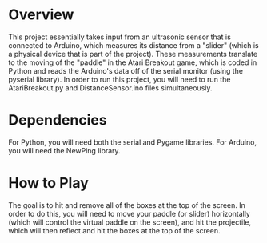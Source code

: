 # Overview
This project essentially takes input from an ultrasonic sensor that is connected to Arduino, which measures its distance from a "slider" (which is a physical device that is part of the project). These measurements translate to the moving of the "paddle" in the Atari Breakout game, which is coded in Python and reads the Arduino's data off of the serial monitor (using the pyserial library). In order to run this project, you will need to run the AtariBreakout.py and DistanceSensor.ino files simultaneously.

# Dependencies
For Python, you will need both the serial and Pygame libraries. For Arduino, you will need the NewPing library.

# How to Play
The goal is to hit and remove all of the boxes at the top of the screen. In order to do this, you will need to move your paddle (or slider) horizontally (which will control the virtual paddle on the screen), and hit the projectile, which will then reflect and hit the boxes at the top of the screen.
